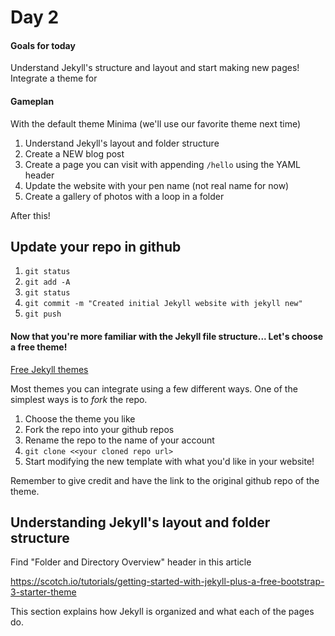 # Day 2

#### Goals for today

Understand Jekyll's structure and layout and start making new pages!
Integrate a theme for

#### Gameplan

With the default theme Minima (we'll use our favorite theme next time)
1. Understand Jekyll's layout and folder structure
2. Create a NEW blog post
3. Create a page you can visit with appending `/hello` using the YAML header
4. Update the website with your pen name (not real name for now)
5. Create a gallery of photos with a loop in a folder

After this!

## Update your repo in github

1. `git status`
2. `git add -A`
3. `git status`
3. `git commit -m "Created initial Jekyll website with jekyll new"`
4. `git push`

#### Now that you're more familiar with the Jekyll file structure... Let's choose a free theme!

[Free Jekyll themes](https://jekyllthemes.io/free)

Most themes you can integrate using a few different ways. One of the simplest ways
is to *fork* the repo.

1. Choose the theme you like
2. Fork the repo into your github repos
3. Rename the repo to the name of your account
4. `git clone <<your cloned repo url>`
5. Start modifying the new template with what you'd like in your website!

Remember to give credit and have the link to the original github repo of the theme.

## Understanding Jekyll's layout and folder structure

Find "Folder and Directory Overview" header in this article

https://scotch.io/tutorials/getting-started-with-jekyll-plus-a-free-bootstrap-3-starter-theme

This section explains how Jekyll is organized and what each of the pages do.

